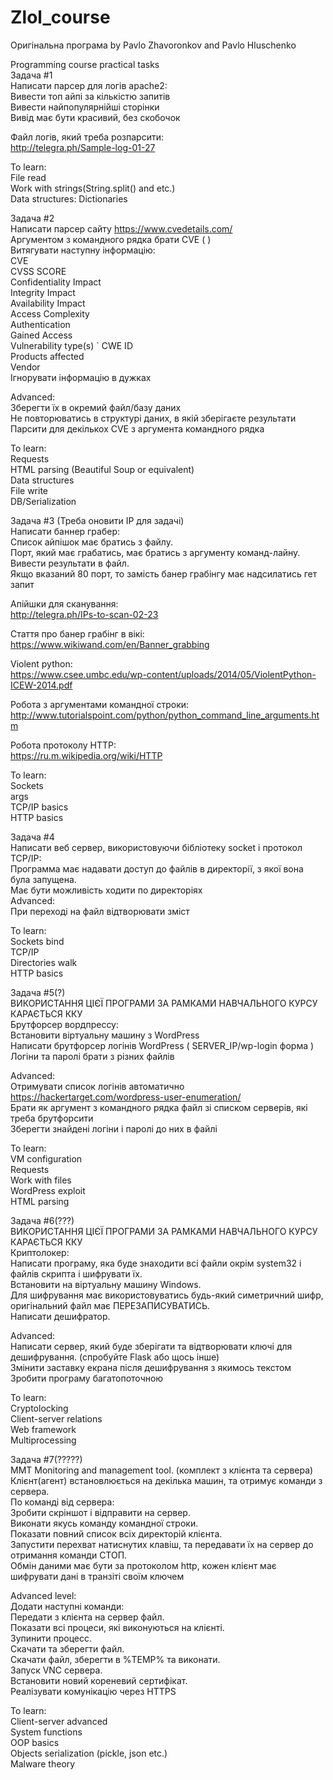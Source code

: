 # Zlol_course
Оригінальна програма by Pavlo Zhavoronkov and Pavlo Hluschenko

Programming course practical tasks  
Задача #1  
Написати парсер для логів аpache2:  
Вивести топ айпі за кількістю запитів  	
Вивести найпопулярнiйшi сторiнки  
Вивід має бути красивий, без скобочок  
  
Файл логів, який треба розпарсити:    
http://telegra.ph/Sample-log-01-27    
  
To learn:  
File read  	
Work with strings(String.split() and etc.)  
Data structures: Dictionaries  
  
Задача #2  
Написати парсер сайту https://www.cvedetails.com/  
Аргументом з командного рядка брати 	CVE (   )  	
Витягувати наступну інформацію:  		  
CVE  		  
CVSS SCORE  		  
Confidentiality Impact    		
Integrity Impact    		
Availability Impact    		
Access Complexity    		
Authentication    	
Gained Access  	  	
Vulnerability type(s)    	`
CWE ID    
Products affected    	
Vendor    	
Ігнорувати інформацію в дужках    
   
Advanced:  
Зберегти їх в окремий файл/базу даних  
Не повторюватись в структурі даних, в якій зберігаєте результати  
Парсити для декількох CVE з аргумента командного рядка  
  
To learn:  
Requests  
HTML parsing (Beautiful Soup or equivalent)  
Data structures  
File write  
DB/Serialization  
  
Задача #3 (Треба оновити ІР для задачі)  
Написати баннер грабер:  
Список айпішок має братись з файлу.  
Порт, який має грабатись, має братись з аргументу команд-лайну.  
Вивести результати в файл.  
Якщо вказаний 80 порт, то замість банер 	грабінгу має надсилатись гет запит  
  
Апійшки для сканування:  
http://telegra.ph/IPs-to-scan-02-23  
  
Стаття про банер грабінг в вікі:   
https://www.wikiwand.com/en/Banner_grabbing  
  
Violent python:  
https://www.csee.umbc.edu/wp-content/uploads/2014/05/ViolentPython-ICEW-2014.pdf  
  
Робота з аргументами командної строки:  
http://www.tutorialspoint.com/python/python_command_line_arguments.htm   
  
Робота протоколу HTTP:  
https://ru.m.wikipedia.org/wiki/HTTP  
  
To learn:  
Sockets  
args  
TCP/IP basics  
HTTP basics
  
Задача #4  
Написати веб сервер, використовуючи бібліотеку socket і протокол TCP/IP:  
Программа має надавати доступ до файлів в директорії, з якої вона була запущена.  
Має бути можливість ходити по директоріях  
Advanced:  
При переході на файл відтворювати зміст  
  
To learn:  
Sockets bind  
TCP/IP  
Directories walk  
HTTP basics  
  
Задача #5(?)  
ВИКОРИСТАННЯ ЦІЄЇ ПРОГРАМИ ЗА РАМКАМИ НАВЧАЛЬНОГО КУРСУ КАРАЄТЬСЯ ККУ  
Брутфорсер вордпрессу:  
Встановити віртуальну машину з WordPress  
Написати брутфорсер логінів WordPress ( SERVER_IP/wp-login форма )  
Логіни та паролі брати з різних файлів  
  
Advanced:  
Отримувати список логінів автоматично 	https://hackertarget.com/wordpress-user-enumeration/  
Брати як аргумент з командного рядка файл зі списком серверів, які треба 	брутфорсити  
Зберегти знайдені логіни і паролі до них в файлі  
  
To learn:  
VM configuration  
Requests  
Work with files  
WordPress exploit  
HTML parsing  
  
Задача #6(???)  
ВИКОРИСТАННЯ ЦІЄЇ ПРОГРАМИ ЗА РАМКАМИ НАВЧАЛЬНОГО КУРСУ КАРАЄТЬСЯ ККУ  
Криптолокер:  
Написати програму, яка буде знаходити 	всі файли окрім system32 і файлів скрипта і шифрувати їх.  
Встановити на віртуальну машину Windows.  
Для шифрування має використовуватись будь-який симетричний шифр, оригінальний 	файл має ПЕРЕЗАПИСУВАТИСЬ.  	
Написати дешифратор.  
  
Advanced:  
Написати сервер, який буде зберігати та відтворювати ключі для дешифрування. (спробуйте Flask або щось інше)  
Змінити заставку екрана після дешифрування 	з якимось текстом  
Зробити програму багатопоточною  
  
To learn:  
Cryptolocking  
Client-server relations  
Web framework   	
Multiprocessing  
  
Задача #7(?????)  
MMT Monitoring and management tool. (комплект з клієнта та сервера)  
Клієнт(агент) встановлюється на декілька машин, та отримує команди з сервера.  
По команді від сервера:  
Зробити скріншот і відправити на 	сервер.  
Виконати якусь команду командної строки.  	
Показати повний список всіх директорій 	клієнта.  		
Запустити перехват натиснутих клавіш, та передавати їх на сервер до отримання команди СТОП.  
Обмін даними має бути за протоколом http, кожен клієнт має шифрувати дані в транзіті своїм ключем  
  
Advanced level:  
Додати наступні команди:  
Передати з клієнта на сервер файл. 	  	
Показати всі процеси, які виконуються на клієнті.  
Зупинити процесс.  
Скачати та зберегти файл.  
Скачати файл, зберегти в %TEMP% та виконати.  
Запуск VNC сервера.  
Встановити новий кореневий сертифікат.  
Реалізувати комунікацію через HTTPS  

To learn:  
Client-server advanced  
System functions  
OOP basics  
Objects serialization (pickle, json etc.)  
Malware theory  

